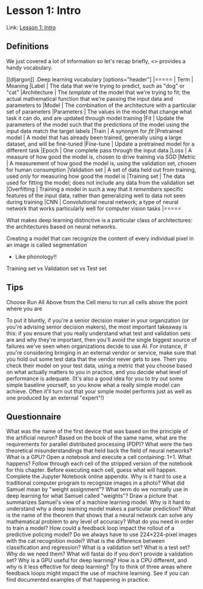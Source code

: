 # Lesson 1: Intro

Link: [Lesson 1: Intro](https://github.com/Jeff-Adler/fastbook/blob/master/01_intro.ipynb)

## Definitions

We just covered a lot of information so let's recap briefly, <> provides a handy vocabulary.

[[dljargon]]
.Deep learning vocabulary
[options="header"]
|=====
| Term | Meaning
|Label | The data that we're trying to predict, such as "dog" or "cat"
|Architecture | The _template_ of the model that we're trying to fit; the actual mathematical function that we're passing the input data and parameters to
|Model | The combination of the architecture with a particular set of parameters
|Parameters | The values in the model that change what task it can do, and are updated through model training
|Fit | Update the parameters of the model such that the predictions of the model using the input data match the target labels
|Train | A synonym for _fit_
|Pretrained model | A model that has already been trained, generally using a large dataset, and will be fine-tuned
|Fine-tune | Update a pretrained model for a different task
|Epoch | One complete pass through the input data
|Loss | A measure of how good the model is, chosen to drive training via SGD
|Metric | A measurement of how good the model is, using the validation set, chosen for human consumption
|Validation set | A set of data held out from training, used only for measuring how good the model is
|Training set | The data used for fitting the model; does not include any data from the validation set
|Overfitting | Training a model in such a way that it _remembers_ specific features of the input data, rather than generalizing well to data not seen during training
|CNN | Convolutional neural network; a type of neural network that works particularly well for computer vision tasks
|=====

What makes deep learning distinctive is a particular class of architectures: the architectures based on neural networks. 

Creating a model that can recognize the content of every individual pixel in an image is called segmentation
- Like phonology!!

Training set vs Validation set vs Test set

## Tips

Choose Run All Above from the Cell menu to run all cells above the point where you are

To put it bluntly, if you're a senior decision maker in your organization (or you're advising senior decision makers), the most important takeaway is this: if you ensure that you really understand what test and validation sets are and why they're important, then you'll avoid the single biggest source of failures we've seen when organizations decide to use AI. For instance, if you're considering bringing in an external vendor or service, make sure that you hold out some test data that the vendor never gets to see. Then you check their model on your test data, using a metric that you choose based on what actually matters to you in practice, and you decide what level of performance is adequate. (It's also a good idea for you to try out some simple baseline yourself, so you know what a really simple model can achieve. Often it'll turn out that your simple model performs just as well as one produced by an external "expert"!)

## Questionnaire

What was the name of the first device that was based on the principle of the artificial neuron?
Based on the book of the same name, what are the requirements for parallel distributed processing (PDP)?
What were the two theoretical misunderstandings that held back the field of neural networks?
What is a GPU?
Open a notebook and execute a cell containing: 1+1. What happens?
Follow through each cell of the stripped version of the notebook for this chapter. Before executing each cell, guess what will happen.
Complete the Jupyter Notebook online appendix.
Why is it hard to use a traditional computer program to recognize images in a photo?
What did Samuel mean by "weight assignment"?
What term do we normally use in deep learning for what Samuel called "weights"?
Draw a picture that summarizes Samuel's view of a machine learning model.
Why is it hard to understand why a deep learning model makes a particular prediction?
What is the name of the theorem that shows that a neural network can solve any mathematical problem to any level of accuracy?
What do you need in order to train a model?
How could a feedback loop impact the rollout of a predictive policing model?
Do we always have to use 224×224-pixel images with the cat recognition model?
What is the difference between classification and regression?
What is a validation set? What is a test set? Why do we need them?
What will fastai do if you don't provide a validation set?
Why is a GPU useful for deep learning? How is a CPU different, and why is it less effective for deep learning?
Try to think of three areas where feedback loops might impact the use of machine learning. See if you can find documented examples of that happening in practice.